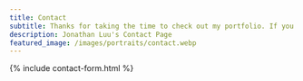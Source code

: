 ```yaml
---
title: Contact
subtitle: Thanks for taking the time to check out my portfolio. If you want to get in contact with me, send me an email at jluu@g.harvard.edu or fill out the form below.
description: Jonathan Luu's Contact Page
featured_image: /images/portraits/contact.webp
---
```


{% include contact-form.html %}

